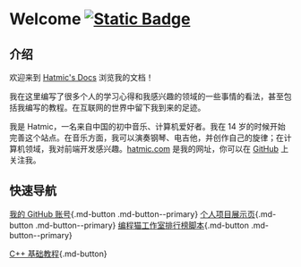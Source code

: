 # Welcome [![Static Badge](https://img.shields.io/badge/GitHub-Hatmic-white)](https://github.com/hatmic/)

## 介绍

欢迎来到 [Hatmic's Docs](https://docs.hatmic.com/) 浏览我的文档！

我在这里编写了很多个人的学习心得和我感兴趣的领域的一些事情的看法，甚至包括我编写的教程。在互联网的世界中留下我到来的足迹。

我是 Hatmic，一名来自中国的初中音乐、计算机爱好者。我在 14 岁的时候开始完善这个站点。在音乐方面，我可以演奏钢琴、电吉他，并创作自己的旋律；在计算机领域，我对前端开发感兴趣。[hatmic.com](https://hatmic.com/) 是我的网址，你可以在 [GitHub](https://github.com/hatmic/) 上关注我。

## 快速导航

[我的 GitHub 账号](https://github.com){.md-button .md-button--primary} [个人项目展示页](https://pro.hatmic.com){.md-button .md-button--primary} [编程猫工作室排行榜脚本](https://github.com/Hatmic/Codemao-Studio-Ranking){.md-button .md-button--primary}

[C++ 基础教程](cpp0/){.md-button}

<script src="https://giscus.app/client.js"
        data-repo="hatmic/hatmic-docs"
        data-repo-id="R_kgDOL9L8Zg"
        data-category="General"
        data-category-id="DIC_kwDOL9L8Zs4Cfc2T"
        data-mapping="pathname"
        data-strict="0"
        data-reactions-enabled="1"
        data-emit-metadata="0"
        data-input-position="bottom"
        data-theme="light_tritanopia"
        data-lang="zh-CN"
        crossorigin="anonymous"
        async>
</script>